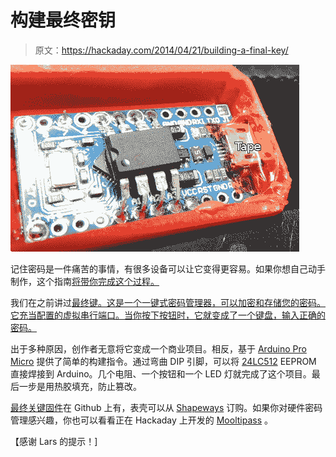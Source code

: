 # 构建最终密钥

> 原文：<https://hackaday.com/2014/04/21/building-a-final-key/>

![Final Key](img/025b8f81d6bd90c7becf9f709063b636.png)

记住密码是一件痛苦的事情，有很多设备可以让它变得更容易。如果你想自己动手制作，这个指南[将带你完成这个过程。](http://cyberstalker.dk/finalkey/building/)

我们在之前讲过[最终键。这是一个一键式密码管理器，可以加密和存储您的密码。它充当配置的虚拟串行端口。当你按下按钮时，它就变成了一个键盘，输入正确的密码。](http://hackaday.com/2014/01/21/final-key-a-mooltipass-like-device/)

出于多种原因，创作者无意将它变成一个商业项目。相反，基于 [Arduino Pro Micro](http://arduino.cc/en/Main/arduinoBoardMicro) 提供了简单的构建指令。通过弯曲 DIP 引脚，可以将 [24LC512](https://www.microchip.com/wwwproducts/Devices.aspx?dDocName=en010828) EEPROM 直接焊接到 Arduino。几个电阻、一个按钮和一个 LED 灯就完成了这个项目。最后一步是用热胶填充，防止篡改。

[最终关键固件](https://github.com/DusteDdk/FinalKey)在 Github 上有，表壳可以从 [Shapeways](http://www.shapeways.com/model/1684349/case-for-arduino-pro-micro.html) 订购。如果你对硬件密码管理感兴趣，你也可以看看正在 Hackaday 上开发的 [Mooltipass](http://hackaday.io/project/86-Mooltipass) 。

【感谢 Lars 的提示！]